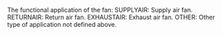 ﻿The functional application of the fan:
SUPPLYAIR: Supply air fan. 
RETURNAIR: Return air fan. 
EXHAUSTAIR: Exhaust air fan. 
OTHER: Other type of application not defined above.
